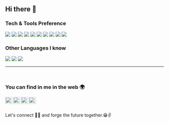 ## Hi there 👋

<!-- INTRO CARD 
<img src="https://raw.githubusercontent.com/Souravdey777/Souravdey777/master/Card.png" width="100%" title="Intro Card" alt="Intro Card">
---
-->


### Tech & Tools Preference
<p>
<img src = "https://img.shields.io/badge/-HTML5-E34F26?style=flat&logo=html5&logoColor=white"> 
<img src = "https://img.shields.io/badge/-CSS3-1572B6?style=flat&logo=css3&logoColor=white">
<img src="https://img.shields.io/badge/-JavaScript-eed718?style=flat&logo=javascript&logoColor=ffffff">
<img src="https://img.shields.io/badge/-Python-black?style=flat&logo=python&logoColor=white">
<img src="https://img.shields.io/badge/-Express.js-787878?style=flat">
<img src="https://img.shields.io/badge/-Node.js-3C873A?style=flat&logo=Node.js&logoColor=white">
<img src="https://img.shields.io/badge/-MySQL-F29111?style=flat&logo=mysql&logoColor=FFFFFF">
<img src="http://img.shields.io/badge/-VS%20Code-007ACC?style=flat&logo=visual%20studio%20code&logoColor=white">
<img src="http://img.shields.io/badge/-Heroku-430098?style=flat&logo=heroku&logoColor=white">
<img src="http://img.shields.io/badge/-Github-000000?style=flat&logo=github&logoColor=FFFFFF">
</p>
  
### Other Languages I know
<img src="http://img.shields.io/badge/-Java-F89820?style=flat&logo=java&logoColor=white"> <img src="https://img.shields.io/badge/-C%20&%20C++-659ad2?style=flat&logo=c%2B%2B&logoColor=ffffff"> <img src="https://img.shields.io/badge/MongoDB-4EA94B?style=flat&logo=mongodb&logoColor=white">

---

<br>

### You can find in me in the web 🌍
[<img align="left" alt="dariovasc | LinkedIn" width="22px" src="https://cdn.jsdelivr.net/npm/simple-icons@v3/icons/linkedin.svg" />][linkedin]
[<img align="left" alt="vasconcelosdario | Instagram" width="22px" src="https://cdn.jsdelivr.net/npm/simple-icons@v3/icons/instagram.svg" />][instagram]
[<img align="left" alt="dariogsv | Facebook" width="22px" src="https://cdn.jsdelivr.net/npm/simple-icons@3.13.0/icons/facebook.svg" />][facebook]
[<img align="left" alt="dgsv | @cin.ufpe.br" width="22px" src="https://cdn.jsdelivr.net/npm/simple-icons@3.13.0/icons/gmail.svg" />][gmail]

<br>
<br>

Let's connect 👨‍💻 and forge the future together.😁✌
<!--
**dariogsv/dariogsv** is a ✨ _special_ ✨ repository because its `README.md` (this file) appears on your GitHub profile.

Here are some ideas to get you started:

- 🔭 I’m currently working on ...
- 🌱 I’m currently learning ...
- 👯 I’m looking to collaborate on ...
- 🤔 I’m looking for help with ...
- 💬 Ask me about ...
- 📫 How to reach me: ...
- 😄 Pronouns: ...
- ⚡ Fun fact: ...
-->

[linkedin]: https://www.linkedin.com/in/dariovasc/
[instagram]: https://www.instagram.com/vasconcelosdario/
[facebook]: https://www.facebook.com/dariogsv/
[gmail]:mailto:dgsv@cin.ufpe.br
